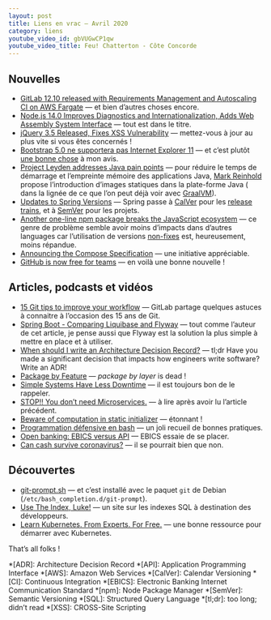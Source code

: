 ```yaml
---
layout: post
title: Liens en vrac — Avril 2020
category: liens
youtube_video_id: gbVUGwCP1qw
youtube_video_title: Feu! Chatterton - Côte Concorde
---
```


## Nouvelles

- [GitLab 12.10 released with Requirements Management and Autoscaling CI on AWS Fargate](https://about.gitlab.com/releases/2020/04/22/gitlab-12-10-released/)
  — et bien d’autres choses encore.
- [Node.js 14.0 Improves Diagnostics and Internationalization, Adds Web Assembly System Interface](https://www.infoq.com/news/2020/04/node-js-14-release/)
  — tout est dans le titre.
- [jQuery 3.5 Released, Fixes XSS Vulnerability](https://www.infoq.com/news/2020/04/jquery-35-xss-vulnerability-fix/)
  — mettez-vous à jour au plus vite si vous êtes concernés !
- [Bootstrap 5.0 ne supportera pas Internet Explorer 11](https://www.programmez.com/actualites/bootstrap-50-ne-supportera-pas-internet-explorer-11-30444)
  — et c’est
  plutôt [une bonne chose](https://techcommunity.microsoft.com/t5/windows-it-pro-blog/the-perils-of-using-internet-explorer-as-your-default-browser/ba-p/331732)
  à mon avis.
- [Project Leyden addresses Java pain points](https://www.infoworld.com/article/3540709/project-leyden-addresses-java-pain-points.html)
  — pour réduire le temps de démarrage et l’empreinte mémoire des applications Java,
  [Mark Reinhold](https://twitter.com/mreinhold) propose l’introduction d’images statiques dans la plate-forme Java (
  dans la lignée de ce que l’on peut déjà voir avec [GraalVM](https://www.graalvm.org/)).
- [Updates to Spring Versions](https://spring.io/blog/2020/04/30/updates-to-spring-versions)
  — Spring passe à [CalVer](https://calver.org/) pour
  les [release trains](https://en.wikipedia.org/wiki/Software_versioning#Release_train), et
  à [SemVer](https://semver.org/) pour les projets.
- [Another one-line npm package breaks the JavaScript ecosystem](https://www.zdnet.com/article/another-one-line-npm-package-breaks-the-javascript-ecosystem/)
  — ce genre de problème semble avoir moins d’impacts dans d’autres languages car l’utilisation de
  versions [non-fixes](https://docs.npmjs.com/about-semantic-versioning#using-semantic-versioning-to-specify-update-types-your-package-can-accept)
  est, heureusement, moins répandue.
- [Announcing the Compose Specification](https://www.docker.com/blog/announcing-the-compose-specification/)
  — une initiative appréciable.
- [GitHub is now free for teams](https://github.blog/2020-04-14-github-is-now-free-for-teams/)
  — en voilà une bonne nouvelle !

## Articles, podcasts et vidéos

- [15 Git tips to improve your workflow](https://about.gitlab.com/blog/2020/04/07/15-git-tips-improve-workflow/)
  — GitLab partage quelques astuces à connaitre à l’occasion des 15 ans de Git.
- [Spring Boot - Comparing Liquibase and Flyway](https://4lex.nz/2020/04/spring-boot-database-migrations)
  — tout comme l’auteur de cet article, je pense aussi que Flyway est la solution la plus simple à mettre en place et à
  utiliser.
- [When should I write an Architecture Decision Record?](https://labs.spotify.com/2020/04/14/when-should-i-write-an-architecture-decision-record/)
  — tl;dr Have you made a significant decision that impacts how engineers write software? Write an ADR!
- [Package by Feature](https://phauer.com/2020/package-by-feature/)
  — _package by layer_ is dead !
- [Simple Systems Have Less Downtime](https://www.gkogan.co/blog/simple-systems/?r=0)
  — il est toujours bon de le rappeler.
- [STOP!! You don’t need Microservices.](https://medium.com/swlh/stop-you-dont-need-microservices-dc732d70b3e0)
  — à lire après avoir lu l’article précédent.
- [Beware of computation in static initializer](https://pangin.pro/posts/computation-in-static-initializer)
  — étonnant !
- [Programmation défensive en bash](https://blog.seboss666.info/2020/04/programmation-defensive-en-bash/)
  — un joli recueil de bonnes pratiques.
- [Open banking: EBICS versus API](https://www.ebicsblog.com/2020/04/open-banking-ebics-versus-api.html)
  — EBICS essaie de se placer.
- [Can cash survive coronavirus?](https://www.thersa.org/discover/publications-and-articles/rsa-blogs/2020/04/cash-survive-coronavirus)
  — il se pourrait bien que non.

## Découvertes

- [git-prompt.sh](https://github.com/git/git/blob/master/contrib/completion/git-prompt.sh)
  — et c’est installé avec le paquet `git` de Debian (`/etc/bash_completion.d/git-prompt`).
- [Use The Index, Luke!](https://use-the-index-luke.com/)
  — un site sur les indexes SQL à destination des développeurs.
- [Learn Kubernetes. From Experts. For Free.](https://kube.academy/)
  — une bonne ressource pour démarrer avec Kubernetes.

That’s all folks !

<!-- prettier-ignore-start -->
*[ADR]: Architecture Decision Record
*[API]: Application Programming Interface
*[AWS]: Amazon Web Services
*[CalVer]: Calendar Versioning
*[CI]: Continuous Integration
*[EBICS]: Electronic Banking Internet Communication Standard
*[npm]: Node Package Manager
*[SemVer]: Semantic Versioning
*[SQL]: Structured Query Language
*[tl;dr]: too long; didn’t read
*[XSS]: CROSS-Site Scripting
<!-- prettier-ignore-end -->
